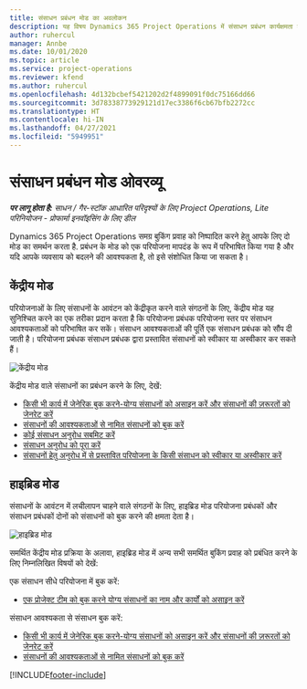 ```yaml
---
title: संसाधन प्रबंधन मोड का अवलोकन
description: यह विषय Dynamics 365 Project Operations में संसाधन प्रबंधन कार्यक्षमता के बारे में जानकारी प्रदान करता है.
author: ruhercul
manager: Annbe
ms.date: 10/01/2020
ms.topic: article
ms.service: project-operations
ms.reviewer: kfend
ms.author: ruhercul
ms.openlocfilehash: 4d132bcbef5421202d2f4899091f0dc75166dd66
ms.sourcegitcommit: 3d78338773929121d17ec3386f6cb67bfb2272cc
ms.translationtype: HT
ms.contentlocale: hi-IN
ms.lasthandoff: 04/27/2021
ms.locfileid: "5949951"
---
```

# <a name="resource-management-modes-overview"></a>संसाधन प्रबंधन मोड ओवरव्यू

_**पर लागू होता है:** साधन / गैर-स्टॉक आधारित परिदृश्यों के लिए Project Operations, Lite परिनियोजन - प्रोफार्मा इनवॉइसिंग के लिए डील_


Dynamics 365 Project Operations समग्र बुकिंग प्रवाह को निष्पादित करने हेतु आपके लिए दो मोड का समर्थन करता है. प्रबंधन के मोड को एक परियोजना मापदंड के रूप में परिभाषित किया गया है और यदि आपके व्यवसाय को बदलने की आवश्यकता है, तो इसे संशोधित किया जा सकता है।    

## <a name="central-mode"></a>केंद्रीय मोड
परियोजनाओं के लिए संसाधनों के आवंटन को केंद्रीकृत करने वाले संगठनों के लिए, केंद्रीय मोड यह सुनिश्चित करने का एक तरीका प्रदान करता है कि परियोजना प्रबंधक परियोजना स्तर पर संसाधन आवश्यकताओं को परिभाषित कर सकें। संसाधन आवश्यकताओं की पूर्ति एक संसाधन प्रबंधक को सौंप दी जाती है। परियोजना प्रबंधक संसाधन प्रबंधक द्वारा प्रस्तावित संसाधनों को स्वीकार या अस्वीकार कर सकते हैं।

![केंद्रीय मोड](./media/resource-management-central.png)

केंद्रीय मोड वाले संसाधनों का प्रबंधन करने के लिए, देखें:

- [किसी भी कार्य में जेनेरिक बुक करने-योग्य संसाधनों को असाइन करें और संसाधनों की ज़रूरतों को जेनरेट करें](/dynamics365/project-service/assign-generic-bookable-resource)
- [संसाधनों की आवश्यकताओं से नामित संसाधनों को बुक करें](/dynamics365/project-service/book-named-resource)
- [कोई संसाधन अनुरोध सबमिट करें](/dynamics365/project-service/submit-resource-request)
- [संसाधन अनुरोध को पूरा करें](/dynamics365/project-service/resource-management-fulfill-requests)
- [संसाधनों हेतु अनुरोध में से प्रस्तावित परियोजना के किसी संसाधन को स्वीकार या अस्वीकार करें](/dynamics365/project-service/accept-reject-proposed-resource)

## <a name="hybrid-mode"></a>हाइब्रिड मोड
संसाधनों के आवंटन में लचीलापन चाहने वाले संगठनों के लिए, हाइब्रिड मोड परियोजना प्रबंधकों और संसाधन प्रबंधकों दोनों को संसाधनों को बुक करने की क्षमता देता है।

![हाइब्रिड मोड](./media/resource-management-hybrid.png)

समर्थित केंद्रीय मोड प्रक्रिया के अलावा, हाइब्रिड मोड में अन्य सभी समर्थित बुकिंग प्रवाह को प्रबंधित करने के लिए निम्नलिखित विषयों को देखें:

एक संसाधन सीधे परियोजना में बुक करें:
- [एक प्रोजेक्ट टीम को बुक करने योग्य संसाधनों का नाम और कार्यों को असाइन करें](/dynamics365/project-service/assign-named-bookable-resource)

संसाधन आवश्यकता से संसाधन बुक करें:
- [किसी भी कार्य में जेनेरिक बुक करने-योग्य संसाधनों को असाइन करें और संसाधनों की ज़रूरतों को जेनरेट करें](/dynamics365/project-service/assign-generic-bookable-resource)
- [संसाधनों की आवश्यकताओं से नामित संसाधनों को बुक करें](/dynamics365/project-service/book-named-resource)


[!INCLUDE[footer-include](../includes/footer-banner.md)]